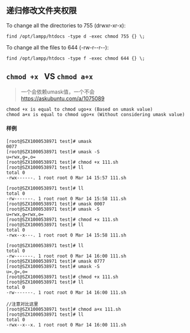 

## 递归修改文件夹权限

To change all the directories to 755 (drwxr-xr-x):
```
find /opt/lampp/htdocs -type d -exec chmod 755 {} \;
```

To change all the files to 644 (-rw-r--r--):
```
find /opt/lampp/htdocs -type f -exec chmod 644 {} \;
```

## `chmod +x ` VS `chmod a+x`

> 一个会依赖umask值，一个不会  
> https://askubuntu.com/a/1075089
```
chmod +x is equal to chmod ugo+x (Based on umask value)
chmod a+x is equal to chmod ugo+x (Without considering umask value)
```

#### 样例
```console
[root@SZX1000538971 test]# umask
0077
[root@SZX1000538971 test]# umask -S
u=rwx,g=,o=
[root@SZX1000538971 test]# chmod +x 111.sh
[root@SZX1000538971 test]# ll
total 0
-rwx------. 1 root root 0 Mar 14 15:57 111.sh
```

```console
[root@SZX1000538971 test]# ll
total 0
-rw-------. 1 root root 0 Mar 14 15:58 111.sh
[root@SZX1000538971 test]# umask 0007
[root@SZX1000538971 test]# umask -S
u=rwx,g=rwx,o=
[root@SZX1000538971 test]# chmod +x 111.sh
[root@SZX1000538971 test]# ll
total 0
-rwx--x---. 1 root root 0 Mar 14 15:58 111.sh
```

```console
[root@SZX1000538971 test]# ll
total 0
-rw-------. 1 root root 0 Mar 14 16:00 111.sh
[root@SZX1000538971 test]# umask 0777
[root@SZX1000538971 test]# umask -S
u=,g=,o=
[root@SZX1000538971 test]# chmod +x 111.sh
[root@SZX1000538971 test]# ll
total 0
-rw-------. 1 root root 0 Mar 14 16:00 111.sh

//注意对比这里
[root@SZX1000538971 test]# chmod a+x 111.sh
[root@SZX1000538971 test]# ll
total 0
-rwx--x--x. 1 root root 0 Mar 14 16:00 111.sh
```

